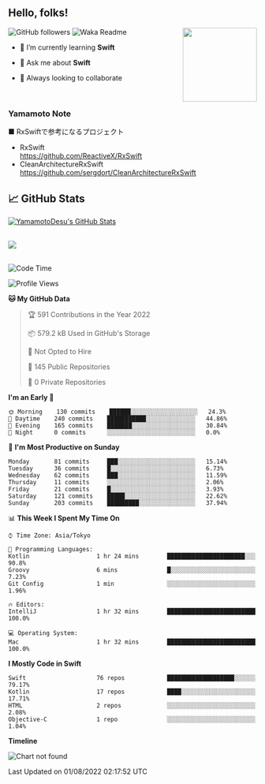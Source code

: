 ## Hello, folks! 

<p>
<img align="right" src="https://media.giphy.com/media/26ufdb3cYKwbRtYVW/giphy.gif" style="max-width:100%;" height="150px">
 
![GitHub followers](https://img.shields.io/github/followers/YamamotoDesu?label=Follow&style=social)
![Waka Readme](https://github.com/YamamotoDesu/YamamotoDesu/workflows/Waka%20Readme/badge.svg)
 
- 🌱 I’m currently learning **Swift**  
 
- 💬 Ask me about **Swift**  
 
- 👯 Always looking to collaborate
</p>
<br>

### Yamamoto Note
■ RxSwiftで参考になるプロジェクト　<br>
* RxSwift  
https://github.com/ReactiveX/RxSwift
* CleanArchitectureRxSwift  
https://github.com/sergdort/CleanArchitectureRxSwift



## &#x1f4c8; GitHub Stats
<a href="https://github.com/YamamotoDesu/YamamotoDesu">
  <img align="center" src="https://github-readme-stats.vercel.app/api?username=YamamotoDesu&show_icons=true&line_height=27&count_private=true&title_color=ffffff&text_color=c9cacc&icon_color=2bbc8a&bg_color=1d1f21&hide=contribs,prs&show_icons=true" alt="YamamotoDesu's GitHub Stats" /><br><br>
</a>

![](https://github-profile-summary-cards.vercel.app/api/cards/profile-details?username=YamamotoDesu&theme=vue)
<br><br>

<!--START_SECTION:waka-->
![Code Time](http://img.shields.io/badge/Code%20Time-0%20secs-blue)

![Profile Views](http://img.shields.io/badge/Profile%20Views-9-blue)

**🐱 My GitHub Data** 

> 🏆 591 Contributions in the Year 2022
 > 
> 📦 579.2 kB Used in GitHub's Storage 
 > 
> 🚫 Not Opted to Hire
 > 
> 📜 145 Public Repositories 
 > 
> 🔑 0 Private Repositories  
 > 
**I'm an Early 🐤** 

```text
🌞 Morning    130 commits    ██████░░░░░░░░░░░░░░░░░░░   24.3% 
🌆 Daytime    240 commits    ███████████░░░░░░░░░░░░░░   44.86% 
🌃 Evening    165 commits    ███████░░░░░░░░░░░░░░░░░░   30.84% 
🌙 Night      0 commits      ░░░░░░░░░░░░░░░░░░░░░░░░░   0.0%

```
📅 **I'm Most Productive on Sunday** 

```text
Monday       81 commits     ███░░░░░░░░░░░░░░░░░░░░░░   15.14% 
Tuesday      36 commits     █░░░░░░░░░░░░░░░░░░░░░░░░   6.73% 
Wednesday    62 commits     ███░░░░░░░░░░░░░░░░░░░░░░   11.59% 
Thursday     11 commits     ░░░░░░░░░░░░░░░░░░░░░░░░░   2.06% 
Friday       21 commits     █░░░░░░░░░░░░░░░░░░░░░░░░   3.93% 
Saturday     121 commits    █████░░░░░░░░░░░░░░░░░░░░   22.62% 
Sunday       203 commits    █████████░░░░░░░░░░░░░░░░   37.94%

```


📊 **This Week I Spent My Time On** 

```text
⌚︎ Time Zone: Asia/Tokyo

💬 Programming Languages: 
Kotlin                   1 hr 24 mins        ██████████████████████░░░   90.8% 
Groovy                   6 mins              █░░░░░░░░░░░░░░░░░░░░░░░░   7.23% 
Git Config               1 min               ░░░░░░░░░░░░░░░░░░░░░░░░░   1.96%

🔥 Editors: 
IntelliJ                 1 hr 32 mins        █████████████████████████   100.0%

💻 Operating System: 
Mac                      1 hr 32 mins        █████████████████████████   100.0%

```

**I Mostly Code in Swift** 

```text
Swift                    76 repos            ███████████████████░░░░░░   79.17% 
Kotlin                   17 repos            ████░░░░░░░░░░░░░░░░░░░░░   17.71% 
HTML                     2 repos             ░░░░░░░░░░░░░░░░░░░░░░░░░   2.08% 
Objective-C              1 repo              ░░░░░░░░░░░░░░░░░░░░░░░░░   1.04%

```


**Timeline**

![Chart not found](https://raw.githubusercontent.com/YamamotoDesu/YamamotoDesu/main/charts/bar_graph.png) 


 Last Updated on 01/08/2022 02:17:52 UTC
<!--END_SECTION:waka-->


